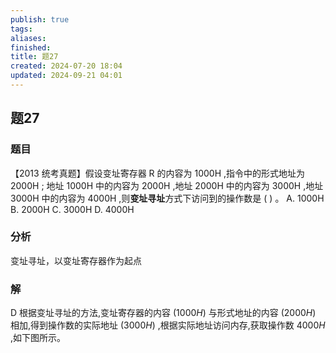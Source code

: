 ```yaml
---
publish: true
tags: 
aliases: 
finished: 
title: 题27
created: 2024-07-20 18:04
updated: 2024-09-21 04:01
---
```

## 题27
### 题目
【2013 统考真题】假设变址寄存器 $\mathrm{R}$ 的内容为 ${1000}\mathrm{H}$ ,指令中的形式地址为 ${2000}\mathrm{H}$ ;
地址 ${1000}\mathrm{H}$ 中的内容为 ${2000}\mathrm{H}$ ,地址 ${2000}\mathrm{H}$ 中的内容为 ${3000}\mathrm{H}$ ,地址 ${3000}\mathrm{H}$ 中的内容为 ${4000}\mathrm{H}$ ,则**变址寻址**方式下访问到的操作数是 ( ) 。
A. ${1000}\mathrm{H}$ 
B. ${2000}\mathrm{H}$ 
C. ${3000}\mathrm{H}$ 
D. ${4000}\mathrm{H}$
### 分析
变址寻址，以变址寄存器作为起点
### 解
D
根据变址寻址的方法,变址寄存器的内容 $\left( {{1000}H}\right)$ 与形式地址的内容 $\left( {{2000}H}\right)$ 相加,得到操作数的实际地址 $\left( {{3000}H}\right)$ ,根据实际地址访问内存,获取操作数 ${4000}H$ ,如下图所示。